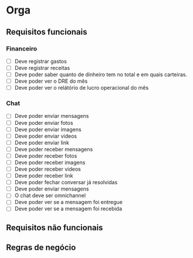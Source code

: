 # Orga

## Requisitos funcionais

### Financeiro

- [ ] Deve registrar gastos
- [ ] Deve registrar receitas
- [ ] Deve poder saber quanto de dinheiro tem no total e em quais carteiras.
- [ ] Deve poder ver o DRE do mês
- [ ] Deve poder ver o relátório de lucro operacional do mês

### Chat

- [ ] Deve poder enviar mensagens
- [ ] Deve poder enviar fotos
- [ ] Deve poder enviar imagens
- [ ] Deve poder enviar videos
- [ ] Deve poder enviar link
- [ ] Deve poder receber mensagens
- [ ] Deve poder receber fotos
- [ ] Deve poder receber imagens
- [ ] Deve poder receber videos
- [ ] Deve poder receber link
- [ ] Deve poder fechar conversar já resolvidas
- [ ] Deve poder enviar mensagens
- [ ] O chat deve ser omnichannel
- [ ] Deve poder ver se a mensagem foi entregue
- [ ] Deve poder ver se a mensagem foi recebida

## Requisitos não funcionais

## Regras de negócio
